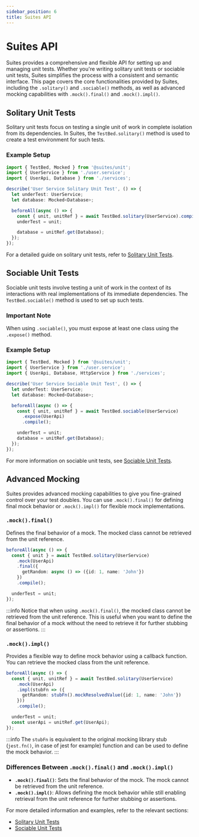 ```yaml
---
sidebar_position: 6
title: Suites API
---
```


# Suites API

Suites provides a comprehensive and flexible API for setting up and managing unit tests. Whether you're writing solitary
unit tests or sociable unit tests, Suites simplifies the process with a consistent and semantic interface. This page
covers the core functionalities provided by Suites, including the `.solitary()` and `.sociable()` methods, as well as
advanced mocking capabilities with `.mock().final()` and `.mock().impl()`.

## Solitary Unit Tests

Solitary unit tests focus on testing a single unit of work in complete isolation from its dependencies. In Suites,
the `TestBed.solitary()` method is used to create a test environment for such tests.

### Example Setup

```typescript
import { TestBed, Mocked } from '@suites/unit';
import { UserService } from './user.service';
import { UserApi, Database } from './services';

describe('User Service Solitary Unit Test', () => {
  let underTest: UserService;
  let database: Mocked<Database>;

  beforeAll(async () => {
    const { unit, unitRef } = await TestBed.solitary(UserService).compile();
    underTest = unit;

    database = unitRef.get(Database);
  });
});
```

For a detailed guide on solitary unit tests, refer to [Solitary Unit Tests](/docs/developer-guide/unit-tests/solitary).

## Sociable Unit Tests

Sociable unit tests involve testing a unit of work in the context of its interactions with real implementations of its
immediate dependencies. The `TestBed.sociable()` method is used to set up such tests.

### Important Note

When using `.sociable()`, you must expose at least one class using the `.expose()` method.

### Example Setup

```typescript
import { TestBed, Mocked } from '@suites/unit';
import { UserService } from './user.service';
import { UserApi, Database, HttpService } from './services';

describe('User Service Sociable Unit Test', () => {
  let underTest: UserService;
  let database: Mocked<Database>;

  beforeAll(async () => {
    const { unit, unitRef } = await TestBed.sociable(UserService)
      .expose(UserApi)
      .compile();

    underTest = unit;
    database = unitRef.get(Database);
  });
});
```

For more information on sociable unit tests, see [Sociable Unit Tests](/docs/developer-guide/unit-tests/sociable).

## Advanced Mocking

Suites provides advanced mocking capabilities to give you fine-grained control over your test doubles. You can
use `.mock().final()` for defining final mock behavior or `.mock().impl()` for flexible mock implementations.

### `.mock().final()`

Defines the final behavior of a mock. The mocked class cannot be retrieved from the unit reference.

```typescript
beforeAll(async () => {
  const { unit } = await TestBed.solitary(UserService)
    .mock(UserApi)
    .final({
      getRandom: async () => ({id: 1, name: 'John'})
    })
    .compile();

  underTest = unit;
});
```

:::info
Notice that when using `.mock().final()`, the mocked class cannot be retrieved from the unit reference. This is useful
when you want to define the final behavior of a mock without the need to retrieve it for further stubbing or assertions.
:::

### `.mock().impl()`

Provides a flexible way to define mock behavior using a callback function. You can retrieve the mocked class from the
unit reference.

```typescript
beforeAll(async () => {
  const { unit, unitRef } = await TestBed.solitary(UserService)
    .mock(UserApi)
    .impl(stubFn => ({
      getRandom: stubFn().mockResolvedValue({id: 1, name: 'John'})
    }))
    .compile();

  underTest = unit;
  const userApi = unitRef.get(UserApi);
});
```

:::info
The `stubFn` is equivalent to the original mocking library stub (`jest.fn()`, in case of jest for example) function and
can be used to define the mock behavior.
:::

### Differences Between `.mock().final()` and `.mock().impl()`

- **`.mock().final()`**: Sets the final behavior of the mock. The mock cannot be retrieved from the unit reference.
- **`.mock().impl()`**: Allows defining the mock behavior while still enabling retrieval from the unit reference for
  further stubbing or assertions.

For more detailed information and examples, refer to the relevant sections:

- [Solitary Unit Tests](/docs/developer-guide/unit-tests/solitary)
- [Sociable Unit Tests](/docs/developer-guide/unit-tests/sociable)
